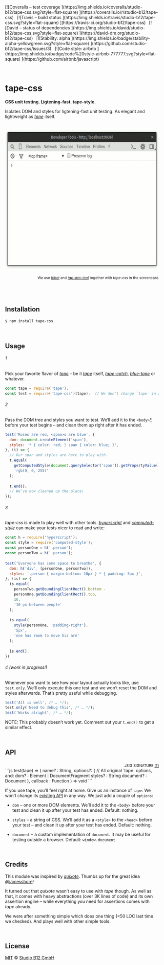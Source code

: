 <div                                                         id="/">&nbsp;</div>
[![Coveralls – test coverage
](https://img.shields.io/coveralls/studio-b12/tape-css.svg?style=flat-square)
](https://coveralls.io/r/studio-b12/tape-css)
 [![Travis – build status
](https://img.shields.io/travis/studio-b12/tape-css.svg?style=flat-square)
](https://travis-ci.org/studio-b12/tape-css)
 [![David – status of dependencies
](https://img.shields.io/david/studio-b12/tape-css.svg?style=flat-square)
](https://david-dm.org/studio-b12/tape-css)
 [![Stability: alpha
](https://img.shields.io/badge/stability-alpha-yellowgreen.svg?style=flat-square)
](https://github.com/studio-b12/tape-css/issues/3)
 [![Code style: airbnb
](https://img.shields.io/badge/code%20style-airbnb-777777.svg?style=flat-square)
](https://github.com/airbnb/javascript)




<p                                                                   >&nbsp;</p>

tape-css
========

**CSS unit testing. Ligtening-fast. tape-style.**

Isolates DOM and styles for ligtening-fast unit testing. As elegant and lightweight as *[tape][]* itself.

[tape]:  https://www.npmjs.com/package/tape




<p align="center">
  <br/>
  <img
    alt="Screencast"
    src="Readme/screencast.gif"
    width="640"
    height="464"
  />
  <div align="right"><sup>
    We use <em><a href="https://www.npmjs.com/package/hihat">hihat</a></em> and <em><a href="https://www.npmjs.com/package/tap-dev-tool">tap-dev-tool</a></em> together with <em>tape-css</em> in the screencast.
  </sup></div>
  <br/>
</p>




<a                                                 id="/installation"></a>&nbsp;

Installation
------------

```sh
$ npm install tape-css
```




<a                                                        id="/usage"></a>&nbsp;

Usage
-----

######  1

Pick your favorite flavor of *[tape][]* – be it *[tape][]* itself, *[tape-catch][]*, *[blue-tape][]* or whatever.

```js
const tape = require('tape');
const test = require('tape-css')(tape);  // We don’t change `tape` in any way.
```

[tape-catch]:  https://www.npmjs.com/package/tape-catch
[blue-tape]:   https://www.npmjs.com/package/blue-tape

######  2

Pass the DOM tree and styles you want to test. We’ll add it to the `<body>`[\*](https://github.com/studio-b12/tape-css/issues/1) before your test begins – and clean them up right after it has ended.

```js
test('Roses are red, <span>s are blue', {
  dom: document.createElement('span'),
  styles: '* { color: red; } span { color: blue; }',
}, (t) => {
  // Our span and styles are here to play with.
  t.equal(
    getComputedStyle(document.querySelector('span')).getPropertyValue('color'),
    'rgb(0, 0, 255)'
  );

  t.end();
  // We’ve now cleaned up the place!
});
```

######  3

*tape-css* is made to play well with other tools. *[hyperscript][]* and *[computed-style][]* can make your tests nicer to read and write:

```js
const h = require('hyperscript');
const style = require('computed-style');
const personOne = h('.person');
const personTwo = h('.person');

test('Everyone has some space to breathe', {
  dom: h('div', [personOne, personTwo]),
  styles: '.person { margin-bottom: 10px } * { padding: 5px }',
}, (is) => {
  is.equal(
    personTwo.getBoundingClientRect().bottom -
    personOne.getBoundingClientRect().top,
    10,
    '10 px between people'
  );

  is.equal(
    style(personOne, 'padding-right'),
    '5px',
    'one has room to move his arm'
  );

  is.end();
})
```

[hyperscript]:      https://www.npmjs.com/package/hyperscript
[computed-style]:   https://www.npmjs.com/package/computed-style

######  4 (work in progress!)

Whenever you want to see how your layout actually looks like, use `test.only`. We’ll only execute this one test and we won’t reset the DOM and styles afterwards. That’s pretty useful while debugging.

```js
test('All is well', /* … */);
test.only('Need to debug this', /* … */);
test('Works alright', /* … */);
```

NOTE: This probably doesn’t work yet. Comment out your `t.end()` to get a similar effect.




<a                                                          id="/api"></a>&nbsp;

API
---

<!-- @doxie.inject start -->
<!-- Don’t remove or change the comment above – that can break automatic updates. -->
<div align="right"><sub>JSIG SIGNATURE <a href="http://jsig.biz/">(?)</a></sub></div>
```js
test(tape) => (
  name?        : String,
  options?: {
    // All original `tape` options, and:
    dom?       : Element | DocumentFragment
    styles?    : String
    document?  : Document
  },
  callback     : Function
) => void
```

If you use tape, you’ll feel right at home. Give us an instance of `tape`.
We won’t change its [existing API][] in any way. We just add a couple
of `options`:

- `dom` – one or more DOM elements. We’ll add it to the `<body>`
  before your test and clean it up after your test has ended.
  Default: nothing.

- `styles` – a string of CSS. We’ll add it as a `<style>` to the `<head>`
  before your test – and clean it up after your test has ended.
  Default: nothing.

- `document` – a custom implementation of `document`. It may be useful
  for testing outside a browser. Default: `window.document`.

[existing API]:     https://github.com/substack/tape#methods
<!-- Don’t remove or change the comment below – that can break automatic updates. More info at <http://npm.im/doxie.inject>. -->
<!-- @doxie.inject end -->




<a                                                      id="/credits"></a>&nbsp;

Credits
-------

This module was inspired by *[quixote](https://github.com/jamesshore/quixote)*. Thumbs up for the great idea [@jamesshore](https://github.com/jamesshore)!

It turned out that *quixote* wasn’t easy to use with *tape* though. As well as that, it comes with heavy abstractions (over 3K lines of code) and its own assertion engine – while everything you need for assertions comes with *tape* already.

We were after something simple which does one thing (<50 LOC last time we checked). And plays well with other simple tools.




<a                                                      id="/license"></a>&nbsp;

License
-------

[MIT][] © [Studio B12 GmbH][]

[MIT]:              ./License.md
[Studio B12 GmbH]:  http://studio-b12.de
